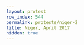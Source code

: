 ```yaml
---
layout: protest
row_index: 544
permalink: protests/niger-2
title: Niger, April 2017
hidden: true
---
```

